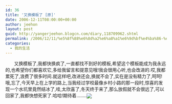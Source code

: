 ```yaml
---
id: 36
title: '又换模板了 [原]'
date: 2006-12-11T08:00:00+00:00
author: jeehon
layout: post
guid: http://yangerjeehon.blogcn.com/diary,118709962.shtml
permalink: /2006/12/11/%e5%8f%88%e6%8d%a2%e6%a8%a1%e6%9d%bf%e4%ba%86-%e5%8e%9f-2/
categories:
  - 我的生活
---
```

&nbsp;&nbsp;&nbsp;&nbsp;&nbsp;&nbsp; 又换模板了,我都快换疯了,一直都找不到好的模板,希望这个模板能成为我永远的,也希望你们都喜欢它,多给我留言和提意见哦!我会很用心听,也会改进的.哎,我都累死了,浪费了很多时间.就这样吧,改进还会,换就不会了,实在是没有精力了,呵呵!哦,忘了,今天早上在上学的路上,当我经过学校最像乡村小路的那一段时,惊喜的发现一个水坑里竟然结冰了,哇,太欣喜了,冬天终于来了,那么放假就不会很远了,可以回家了,我都快想死家了.哈哈!期待着&#8230;&#8230;..<img src="http://login.blogcn.com/images/em/2/22.gif" align="absMiddle" border="0" />